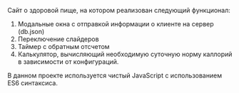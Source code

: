 
Сайт о здоровой пище, на котором реализован следующий функционал:
 1. Модальные окна с отправкой информации о клиенте на сервер (db.json)
 2. Переключение слайдеров
 3. Таймер с обратным отсчетом
 4. Калькулятор, вычисляющий необходимую суточную норму каллорий в зависимости от конфигураций.
 
В данном проекте используется чистый JavaScript с использованием ES6 синтаксиса.
